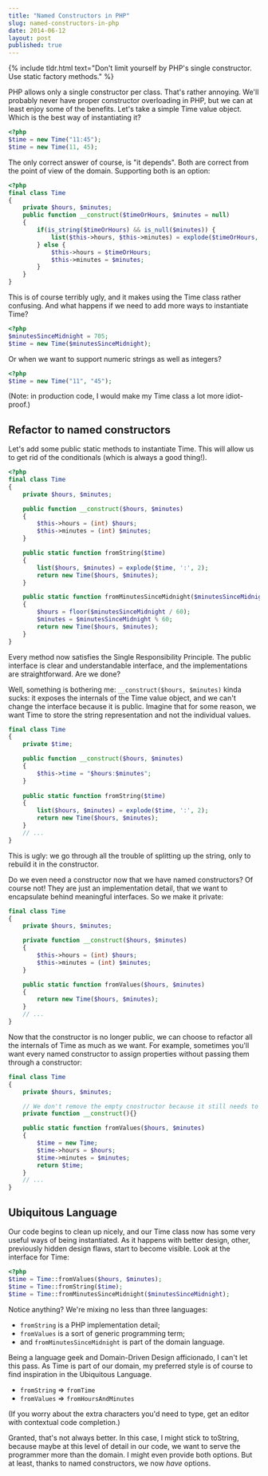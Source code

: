 ```yaml
---
title: "Named Constructors in PHP"
slug: named-constructors-in-php
date: 2014-06-12
layout: post
published: true
---
```


{% include tldr.html text="Don't limit yourself by PHP's single constructor. Use static factory methods." %}

PHP allows only a single constructor per class. That's rather annoying. We'll probably never have proper constructor overloading in PHP, but we can at least enjoy some of the benefits. Let's take a simple Time value object. Which is the best way of instantiating it?

```php
<?php
$time = new Time("11:45");
$time = new Time(11, 45);
```

The only correct answer of course, is "it depends". Both are correct from the point of view of the domain. Supporting both is an option:
 
```php
<?php
final class Time
{
    private $hours, $minutes;
    public function __construct($timeOrHours, $minutes = null)
    {
        if(is_string($timeOrHours) && is_null($minutes)) {
            list($this->hours, $this->minutes) = explode($timeOrHours, ':', 2);
        } else {
            $this->hours = $timeOrHours;
            $this->minutes = $minutes;
        }
    }
}
```

This is of course terribly ugly, and it makes using the Time class rather confusing. And what happens if we need to add more ways to instantiate Time?

```php
<?php
$minutesSinceMidnight = 705;
$time = new Time($minutesSinceMidnight);
```

Or when we want to support numeric strings as well as integers?

```php
<?php
$time = new Time("11", "45");
```

(Note: in production code, I would make my Time class a lot more idiot-proof.)

## Refactor to named constructors

Let's add some public static methods to instantiate Time. This will allow us to get rid of the conditionals (which is always a good thing!).
 
```php
<?php
final class Time
{
    private $hours, $minutes;

    public function __construct($hours, $minutes)
    {
        $this->hours = (int) $hours;
        $this->minutes = (int) $minutes;
    }

    public static function fromString($time)
    {
        list($hours, $minutes) = explode($time, ':', 2);
        return new Time($hours, $minutes);
    }

    public static function fromMinutesSinceMidnight($minutesSinceMidnight)
    {
        $hours = floor($minutesSinceMidnight / 60);
        $minutes = $minutesSinceMidnight % 60;
        return new Time($hours, $minutes);
    }
}
```

Every method now satisfies the Single Responsibility Principle. The public interface is clear and understandable interface, and the implementations are straightforward. Are we done?

Well, something is bothering me: `__construct($hours, $minutes)` kinda sucks: it exposes the internals of the Time value object, and we can't change the interface because it is public. Imagine that for some reason, we want Time to store the string representation and not the individual values.
 
```php
final class Time
{
    private $time;

    public function __construct($hours, $minutes)
    {
        $this->time = "$hours:$minutes";
    }
    
    public static function fromString($time)
    {
        list($hours, $minutes) = explode($time, ':', 2);
        return new Time($hours, $minutes);
    }
    // ...
}
```

This is ugly: we go through all the trouble of splitting up the string, only to rebuild it in the constructor.

Do we even need a constructor now that we have named constructors? Of course not! They are just an implementation detail, that we want to encapsulate behind meaningful interfaces. So we make it private: 

```php
final class Time
{
    private $hours, $minutes;

    private function __construct($hours, $minutes)
    {
        $this->hours = (int) $hours;
        $this->minutes = (int) $minutes;
    }

    public static function fromValues($hours, $minutes)
    {
        return new Time($hours, $minutes);
    }
    // ...
}
```

Now that the constructor is no longer public, we can choose to refactor all the internals of Time as much as we want. For example, sometimes you'll want every named constructor to assign properties without passing them through a constructor:
 
```php
final class Time
{
    private $hours, $minutes;

    // We don't remove the empty cnostructor because it still needs to be private
    private function __construct(){} 

    public static function fromValues($hours, $minutes)
    {
        $time = new Time;
        $time->hours = $hours;
        $time->minutes = $minutes;
        return $time;
    }
    // ...
}
```

## Ubiquitous Language

Our code begins to clean up nicely, and our Time class now has some very useful ways of being instantiated. As it happens with better design, other, previously hidden design flaws, start to become visible. Look at the interface for Time:
 
```php
<?php
$time = Time::fromValues($hours, $minutes);
$time = Time::fromString($time);
$time = Time::fromMinutesSinceMidnight($minutesSinceMidnight);
```

Notice anything? We're mixing no less than three languages:

- `fromString` is a PHP implementation detail;
- `fromValues` is a sort of generic programming term;
- and `fromMinutesSinceMidnight` is part of the domain language.

Being a language geek and Domain-Driven Design afficionado, I can't let this pass. As Time is part of our domain, my preferred style is of course to find inspiration in the Ubiquitous Language. 

- `fromString` => `fromTime` 
- `fromValues` => `fromHoursAndMinutes`

(If you worry about the extra characters you'd need to type, get an editor with contextual code completion.)

Granted, that's not always better. In this case, I might stick to toString, because maybe at this level of detail in our code, we want to serve the programmer more than the domain. I might even provide both options. But at least, thanks to named constructors, we now *have* options.  






